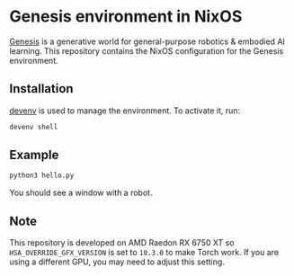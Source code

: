 # Genesis environment in NixOS

[Genesis](https://github.com/Genesis-Embodied-AI/Genesis) is a generative world for general-purpose robotics & embodied AI learning. This repository contains the NixOS configuration for the Genesis environment.

## Installation

[devenv](https://devenv.sh/) is used to manage the environment. To activate it, run:
```bash
devenv shell
```

## Example

```bash
python3 hello.py
```

You should see a window with a robot.

## Note

This repository is developed on AMD Raedon RX 6750 XT so `HSA_OVERRIDE_GFX_VERSION` is set to `10.3.0` to make Torch work. If you are using a different GPU, you may need to adjust this setting.